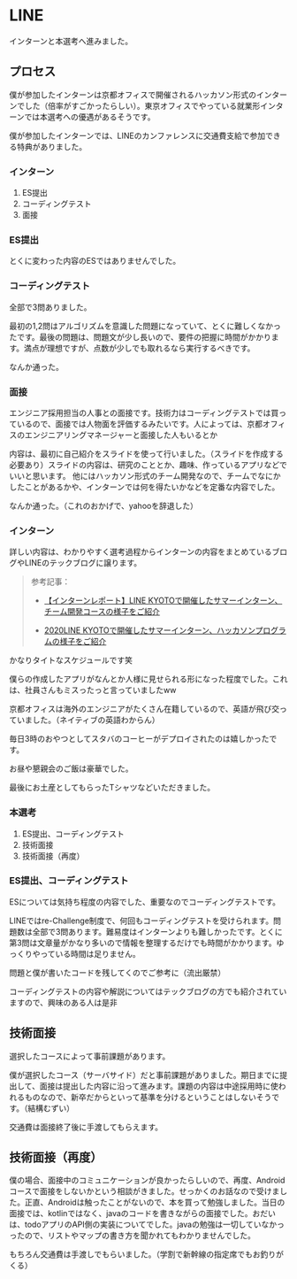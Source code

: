 # LINE

インターンと本選考へ進みました。

## プロセス

僕が参加したインターンは京都オフィスで開催されるハッカソン形式のインターンでした（倍率がすごかったらしい）。東京オフィスでやっている就業形インターンでは本選考への優遇があるそうです。

僕が参加したインターンでは、LINEのカンファレンスに交通費支給で参加できる特典がありました。

### **インターン**

1. ES提出
2. コーディングテスト
3. 面接

### ES提出

とくに変わった内容のESではありませんでした。

### コーディングテスト

全部で3問ありました。

最初の1,2問はアルゴリズムを意識した問題になっていて、とくに難しくなかったです。最後の問題は、問題文が少し長いので、要件の把握に時間がかかります。満点が理想ですが、点数が少しでも取れるなら実行するべきです。

なんか通った。

### 面接

エンジニア採用担当の人事との面接です。技術力はコーディングテストでは買っているので、面接では人物面を評価するみたいです。人によっては、京都オフィスのエンジニアリングマネージャーと面接した人もいるとか

内容は、最初に自己紹介をスライドを使って行いました。（スライドを作成する必要あり）スライドの内容は、研究のこととか、趣味、作っているアプリなどでいいと思います。
他にはハッカソン形式のチーム開発なので、チームでなにかしたことがあるかや、インターンでは何を得たいかなどを定番な内容でした。

なんか通った。（これのおかげで、yahooを辞退した）

### インターン

詳しい内容は、わかりやすく選考過程からインターンの内容をまとめているブログやLINEのテックブログに譲ります。

> 参考記事：
> 
> * [【インターンレポート】LINE KYOTOで開催したサマーインターン、チーム開発コースの様子をご紹介](https://engineering.linecorp.com/ja/blog/kyoto-intern2019/)
> 
> * [2020LINE KYOTOで開催したサマーインターン、ハッカソンプログラムの様子をご紹介](https://engineering.linecorp.com/ja/blog/2020-line-kyoto-summer-internship/)

かなりタイトなスケジュールです笑

僕らの作成したアプリがなんとか人様に見せられる形になった程度でした。これは、社員さんもミスったっと言っていましたww

京都オフィスは海外のエンジニアがたくさん在籍しているので、英語が飛び交っていました。（ネイティブの英語わからん）

毎日3時のおやつとしてスタバのコーヒーがデプロイされたのは嬉しかったです。

お昼や懇親会のご飯は豪華でした。

最後にお土産としてもらったTシャツなどいただきました。

### **本選考**

1. ES提出、コーディングテスト
2. 技術面接
3. 技術面接（再度）

### ES提出、コーディングテスト

ESについては気持ち程度の内容でした、重要なのでコーディングテストです。

LINEではre-Challenge制度で、何回もコーディングテストを受けられます。問題数は全部で3問あります。難易度はインターンよりも難しかったです。とくに第3問は文章量がかなり多いので情報を整理するだけでも時間がかかります。ゆっくりやっている時間は足りません。

問題と僕が書いたコードを残してくのでご参考に（流出厳禁）

コーディングテストの内容や解説についてはテックブログの方でも紹介されていますので、興味のある人は是非

## 技術面接

選択したコースによって事前課題があります。

僕が選択したコース（サーバサイド）だと事前課題がありました。期日までに提出して、面接は提出した内容に沿って進みます。課題の内容は中途採用時に使われるものなので、新卒だからといって基準を分けるということはしないそうです。（結構むずい）

交通費は面接終了後に手渡してもらえます。

## 技術面接（再度）

僕の場合、面接中のコミュニケーションが良かったらしいので、再度、Androidコースで面接をしないかという相談がきました。せっかくのお話なので受けました。正直、Androidは触ったことがないので、本を買って勉強しました。当日の面接では、kotlinではなく、javaのコードを書きながらの面接でした。おだいは、todoアプリのAPI側の実装についてでした。javaの勉強は一切していなかっったので、リストやマップの書き方を聞かれてもわかりませんでした。

もちろん交通費は手渡しでもらいました。（学割で新幹線の指定席でもお釣りがくる）
